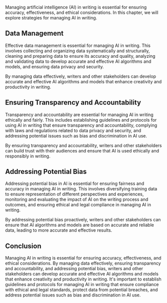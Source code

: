 
Managing artificial intelligence (AI) in writing is essential for ensuring accuracy, effectiveness, and ethical considerations. In this chapter, we will explore strategies for managing AI in writing.

Data Management
---------------

Effective data management is essential for managing AI in writing. This involves collecting and organizing data systematically and structurally, cleaning and preparing data to ensure its accuracy and quality, analyzing and validating data to develop accurate and effective AI algorithms and models, and ensuring data privacy and security.

By managing data effectively, writers and other stakeholders can develop accurate and effective AI algorithms and models that enhance creativity and productivity in writing.

Ensuring Transparency and Accountability
----------------------------------------

Transparency and accountability are essential for managing AI in writing ethically and fairly. This includes establishing guidelines and protocols for using AI in writing that ensure transparency and accountability, complying with laws and regulations related to data privacy and security, and addressing potential issues such as bias and discrimination in AI use.

By ensuring transparency and accountability, writers and other stakeholders can build trust with their audiences and ensure that AI is used ethically and responsibly in writing.

Addressing Potential Bias
-------------------------

Addressing potential bias in AI is essential for ensuring fairness and accuracy in managing AI in writing. This involves diversifying training data to ensure representation of different perspectives and experiences, monitoring and evaluating the impact of AI on the writing process and outcomes, and ensuring ethical and legal compliance in managing AI in writing.

By addressing potential bias proactively, writers and other stakeholders can ensure that AI algorithms and models are based on accurate and reliable data, leading to more accurate and effective results.

Conclusion
----------

Managing AI in writing is essential for ensuring accuracy, effectiveness, and ethical considerations. By managing data effectively, ensuring transparency and accountability, and addressing potential bias, writers and other stakeholders can develop accurate and effective AI algorithms and models that enhance creativity and productivity in writing. It's important to establish guidelines and protocols for managing AI in writing that ensure compliance with ethical and legal standards, protect data from potential breaches, and address potential issues such as bias and discrimination in AI use.
